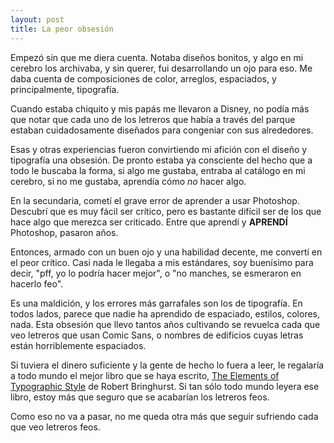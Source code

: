 ```yaml
---
layout: post
title: La peor obsesión
---
```


Empezó sin que me diera cuenta. Notaba diseños bonitos, y algo en mi cerebro los archivaba, y sin querer, fui desarrollando un ojo para eso. Me daba cuenta de composiciones de color, arreglos, espaciados, y principalmente, tipografía.

Cuando estaba chiquito y mis papás me llevaron a Disney, no podía más que notar que cada uno de los letreros que había a través del parque estaban cuidadosamente diseñados para congeniar con sus alrededores.

Esas y otras experiencias fueron convirtiendo mi afición con el diseño y tipografía una obsesión. De pronto estaba ya consciente del hecho que a todo le buscaba la forma, si algo me gustaba, entraba al catálogo en mi cerebro, si no me gustaba, aprendía cómo *no* hacer algo.

En la secundaria, cometí el grave error de aprender a usar Photoshop. Descubrí que es muy fácil ser crítico, pero es bastante difícil ser de los que hace algo que merezca ser criticado. Entre que aprendí y **APRENDÍ** Photoshop, pasaron años.

Entonces, armado con un buen ojo y una habilidad decente, me convertí en el peor crítico. Casi nada le llegaba a mis estándares, soy buenísimo para decir, "pff, yo lo podría hacer mejor", o "no manches, se esmeraron en hacerlo feo".

Es una maldición, y los errores más garrafales son los de tipografía. En todos lados, parece que nadie ha aprendido de espaciado, estilos, colores, nada. Esta obsesión que llevo tantos años cultivando se revuelca cada que veo letreros que usan Comic Sans, o nombres de edificios cuyas letras están horriblemente espaciados.

Si tuviera el dinero suficiente y la gente de hecho lo fuera a leer, le regalaría a todo mundo el mejor libro que se haya escrito, [The Elements of Typographic Style](http://www.amazon.com/Elements-Typographic-Style-Robert-Bringhurst/dp/0881791326) de Robert Bringhurst. Si tan sólo todo mundo leyera ese libro, estoy más que seguro que se acabarían los letreros feos.

Como eso no va a pasar, no me queda otra más que seguir sufriendo cada que veo letreros feos.
